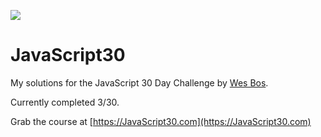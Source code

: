![](https://javascript30.com/images/JS3-social-share.png)

# JavaScript30

My solutions for the JavaScript 30 Day Challenge by [Wes Bos](http://wesbos.com/).

Currently completed 3/30.

Grab the course at [https://JavaScript30.com](https://JavaScript30.com)
